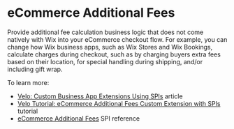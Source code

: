 # eCommerce Additional Fees

Provide additional fee calculation business logic that does not come natively with Wix into your eCommerce checkout flow. For example, you can change how Wix business apps, such as Wix Stores and Wix Bookings, calculate charges during checkout, such as by charging buyers extra fees based on their location, for special handling during shipping, and/or including gift wrap. 

To learn more: 
+ [Velo: Custom Business App Extensions Using SPIs](https://support.wix.com/en/article/velo-custom-business-app-extensions-using-spis-beta) article
+ [Velo Tutorial: eCommerce Additional Fees Custom Extension with SPIs](https://www.wix.com/velo/reference/spis/ecom-additional-fees) tutorial 
+ [eCommerce Additional Fees](https://www.wix.com/velo/reference/spis/ecom-additional-fees) SPI reference